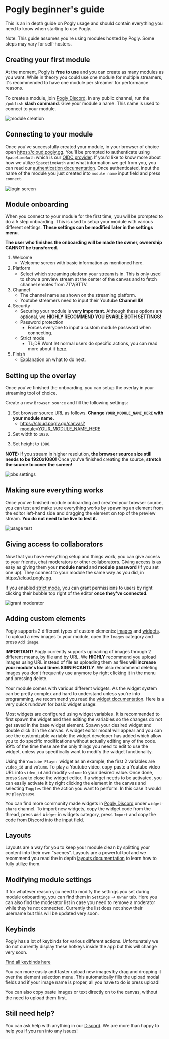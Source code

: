 # Pogly beginner's guide

This is an in depth guide on Pogly usage and should contain everything you need to know when starting to use Pogly.

Note: This guide assumes you're using modules hosted by Pogly. Some steps may vary for self-hosters.

## Creating your first module

At the moment, Pogly is <b>free to use</b> and you can create as many modules as you want. While in theory you could use one module for multiple streamers, it's recommended to have one module per streamer for performance reasons.

To create a module, join [Pogly Discord](https://discord.gg/pogly). In any public channel, run the `/publish` <b>slash command</b>. Give your module a name. This name is used to connect to your module.

![module creation](../assets/module_creation.png)

## Connecting to your module

Once you've successfully created your module, in your browser of choice open https://cloud.pogly.gg. You'll be prompted to authenticate using `SpacetimeAuth` which is our [OIDC provider](https://openid.net/developers/how-connect-works/). If you'd like to know more about how we utilize `SpacetimeAuth` and what information we get from you, you can read our [authentication documentation](#). Once authenticated, input the name of the module you just created into `module name` input field and press `connect`.

![login screen](../assets/login_screen.png)

## Module onboarding

When you connect to your module for the first time, you will be prompted to do a 5 step onboarding. This is used to setup your module with various different settings. <b>These settings can be modified later in the settings menu</b>.

<b>The user who finishes the onboarding will be made the owner, ownership CANNOT be transferred.</b>

1. Welcome
   - Welcome screen with basic information as mentioned here.
2. Platform
   - Select which streaming platform your stream is in. This is only used to show a preview stream at the center of the canvas and to fetch channel emotes from 7TV/BTTV.
3. Channel
   - The channel name as shown on the streaming platform.
   - Youtube streamers need to input their Youtube <b>Channel ID!</b>
4. Security
   - Securing your module is <b>very important</b>. Although these options are optional, we <b>HIGHLY RECOMMEND YOU ENABLE BOTH SETTINGS!</b>
   - Password protection
     - Forces everyone to input a custom module password when connecting.
   - Strict mode
     - TL;DR Wont let normal users do specific actions, you can read more about it [here](#).
5. Finish
   - Explanation on what to do next.

## Setting up the overlay

Once you've finished the onboarding, you can setup the overlay in your streaming tool of choice.

Create a new `Browser source` and fill the following settings:

1. Set browser source URL as follows. <b>Change `YOUR_MODULE_NAME_HERE` with your module name.</b>
   - https://cloud.pogly.gg/canvas?module=YOUR_MODULE_NAME_HERE
2. Set width to `1920`.

3) Set height to `1080`.

**NOTE:** If you stream in higher resolution, **the browser source size still needs to be 1920x1080!** Once you've finished creating the source, **stretch the source to cover the screen!**

![obs settings](../assets/obs_browser_source.png)

## Making sure everything works

Once you've finished module onboarding and created your browser source, you can test and make sure everything works by spawning an element from the editor left-hand side and dragging the element on top of the preview stream. <b>You do not need to be live to test it.</b>

![usage test](../assets/pogly_usage_test.png)

## Giving access to collaborators

Now that you have everything setup and things work, you can give access to your friends, chat moderators or other collaborators. Giving access is as easy as giving them your <b>module namd</b> and <b>module password</b> (If you set one up). They connect to your module the same way as you did, in https://cloud.pogly.gg.

If you enabled [strict mode](#), you can grant permissions to users by right clicking their bubble top right of the editor <b>once they've connected</b>.

![grant moderator](../assets/grant_moderator.png)

## Adding custom elements

Pogly supports 2 different types of custom elements: [images](#) and [widgets](#). To upload a new images to your module, open the `Images` category and press `Add image`.

<b>IMPORTANT!</b> Pogly currently supports uploading of images through 2 different means, by file and by URL. We <b>HIGHLY</b> recommend you upload images using URL instead of file as uploading them as files <b>will increase your module's load times SIGNIFICANTLY</b>. We also recommend deleting images you don't frequently use anymore by right clicking it in the menu and pressing delete.

Your module comes with various different widgets. As the widget system can be pretty complex and hard to understand unless you're into programming, we recommend you read the [widget documentation](#). Here is a very quick rundown for basic widget usage:

Most widgets are configured using widget variables. It is recommended to first spawn the widget and then editing the variables so the changes do not get saved in the base widget element. Spawn your desired widget and double click it in the canvas. A widget editor modal will appear and you can see the customizable variable the widget developer has added which allow you to do specific modifications without actually editing any of the code. 99% of the time these are the only things you need to edit to use the widget, unless you specifically want to modify the widget functionality.

Using the `Youtube Player` widget as an example, the first 2 variables are `video_id` and `volume`. To play a Youtube video, copy paste a Youtube video URL into `video_id` and modify `volume` to your desired value. Once done, press `Save` to close the widget editor. If a widget needs to be activated, you can easily activate it by right clicking the element in the canvas and selecting `Toggles` then the action you want to perform. In this case it would be `play/pause`.

You can find more community made widgets in [Pogly Discord](https://discord.gg/pogly) under `widget-share` channel. To import new widgets, copy the widget code from the thread, press `Add Widget` in widgets category, press `Import` and copy the code from Discord into the input field.

## Layouts

Layouts are a way for you to keep your module clean by splitting your content into their own "scenes". Layouts are a powerful tool and we recommend you read the in depth [layouts documentation](#) to learn how to fully utilize them.

## Modifying module settings

If for whatever reason you need to modify the settings you set during module onboarding, you can find them in `Settings` -> `Owner` tab. Here you can also find the moderator list in case you need to remove a moderator while they're not connected. Currently the list does not show their username but this will be updated very soon.

## Keybinds

Pogly has a lot of keybinds for various different actions. Unfortunately we do not currently display these hotkeys inside the app but this will change very soon.

[Find all keybinds here](#)

You can more easily and faster upload new images by drag and dropping it over the element selection menu. This automatically fills the upload modal fields and if your image name is proper, all you have to do is press upload!

You can also copy paste images or text directly on to the canvas, without the need to upload them first.

## Still need help?

You can ask help with anything in our [Discord](https://discord.gg/pogly). We are more than happy to help you if you run into any issues!
